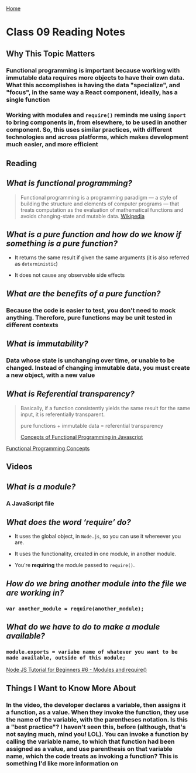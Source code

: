 [Home](https://pgmorales76.github.io/reading_notes_301/)

# Class 09 Reading Notes

## Why This Topic Matters

### Functional programming is important because working with immutable data requires more objects to have their own data. What this accomplishes is having the data "specialize", and "focus", in the same way a React component, ideally, has a single function

### Working with modules and `require()` reminds me using `import` to bring components in, from elsewhere, to be used in another component. So, this uses similar practices, with different technologies and across platforms, which makes development much easier, and more efficient

## **Reading**

## *What is functional programming?*

> Functional programming is a programming paradigm — a style of building the structure and elements of computer programs — that treats computation as the evaluation of mathematical functions and avoids changing-state and mutable data. [Wikipedia](https://en.wikipedia.org/wiki/Functional_programming)

## *What is a pure function and how do we know if something is a pure function?*

- It returns the same result if given the same arguments (it is also referred as `deterministic`)

- It does not cause any observable side effects

## *What are the benefits of a pure function?*

### Because the code is easier to test, you don't need to mock anything. Therefore, pure functions may be unit tested in different contexts

## *What is immutability?*

### Data whose state is unchanging over time, or unable to be changed. Instead of changing immutable data, you must create a new object, with a new value

## *What is Referential transparency?*

> Basically, if a function consistently yields the same result for the same input, it is referentially transparent.
>
> pure functions + immutable data = referential transparency
>
> [Concepts of Functional Programming in Javascript](https://medium.com/the-renaissance-developer/concepts-of-functional-programming-in-javascript-6bc84220d2aa)

[Functional Programming Concepts](https://medium.com/the-renaissance-developer/concepts-of-functional-programming-in-javascript-6bc84220d2aa)

## **Videos**

## *What is a module?*

### A JavaScript file

## *What does the word ‘require’ do?*

- It uses the global object, in `Node.js`, so you can use it whereever you are.

- It uses the functionality, created in one module, in another module.

- You're **requiring** the module passed to `require()`.

## *How do we bring another module into the file we are working in?*

### `var another_module = require(another_module);`

## *What do we have to do to make a module available?*

### `module.exports = variabe name of whatever you want to be made available, outside of this module;`

[Node JS Tutorial for Beginners #6 - Modules and require()](https://www.youtube.com/watch?v=xHLd36QoS4k)

## Things I Want to Know More About

### In the video, the developer declares a variable, then assigns it a function, as a value. When they invoke the function, they use the name of the variable, with the parentheses notation. Is this a "best practice"? I haven't seen this, before (although, that's not saying much, mind you! LOL). You can invoke a function by calling the variable name, to which that function had been assigned as a value, and use parenthesis on that variable name, which the code treats as invoking a function? This is something I'd like more information on
